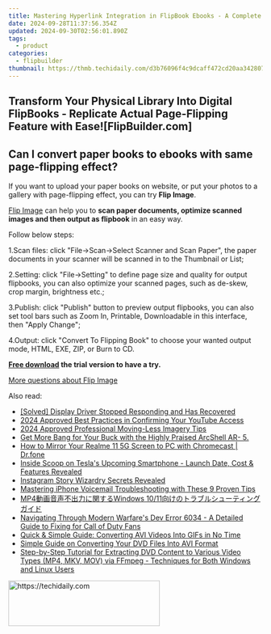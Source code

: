 ```yaml
---
title: Mastering Hyperlink Integration in FlipBook Ebooks - A Complete Guide
date: 2024-09-28T11:37:56.354Z
updated: 2024-09-30T02:56:01.890Z
tags:
  - product
categories:
  - flipbuilder
thumbnail: https://thmb.techidaily.com/d3b76096f4c9dcaff472cd20aa342807816191e8da2710c62b22806e55635c8b.jpg
---
```


## Transform Your Physical Library Into Digital FlipBooks - Replicate Actual Page-Flipping Feature with Ease![FlipBuilder.com]

## Can I convert paper books to ebooks with same page-flipping effect?

If you want to upload your paper books on website, or put your photos to a gallery with page-flipping effect, you can try **Flip Image**. 

[Flip Image](https://tools.techidaily.com/flipbuilder/products/) can help you to **scan paper documents, optimize scanned images and then output as flipbook** in an easy way.

Follow below steps:

1.Scan files: click "File->Scan->Select Scanner and Scan Paper", the paper documents in your scanner will be scanned in to the Thumbnail or List;

2.Setting: click "File->Setting" to define page size and quality for output flipbooks, you can also optimize your scanned pages, such as de-skew, crop margin, brightness etc.;

3.Publish: click "Publish" button to preview output flipbooks, you can also set tool bars such as Zoom In, Printable, Downloadable in this interface, then "Apply Change";

4.Output: click "Convert To Flipping Book" to choose your wanted output mode, HTML, EXE, ZIP, or Burn to CD.

**[Free download](https://tools.techidaily.com/flipbuilder/products/) the trial version to have a try.** 

[More questions about Flip Image](https://tools.techidaily.com/flipbuilder/products/)

<ins class="adsbygoogle"
     style="display:block"
     data-ad-format="autorelaxed"
     data-ad-client="ca-pub-7571918770474297"
     data-ad-slot="1223367746"></ins>

<ins class="adsbygoogle"
     style="display:block"
     data-ad-client="ca-pub-7571918770474297"
     data-ad-slot="8358498916"
     data-ad-format="auto"
     data-full-width-responsive="true"></ins>

<span class="atpl-alsoreadstyle">Also read:</span>
<div><ul>
<li><a href="https://win-howtos.techidaily.com/solved-display-driver-stopped-responding-and-has-recovered/"><u>[Solved] Display Driver Stopped Responding and Has Recovered</u></a></li>
<li><a href="https://youtube-videos.techidaily.com/2024-approved-best-practices-in-confirming-your-youtube-access/"><u>2024 Approved Best Practices in Confirming Your YouTube Access</u></a></li>
<li><a href="https://some-approaches.techidaily.com/2024-approved-professional-moving-less-imagery-tips/"><u>2024 Approved Professional Moving-Less Imagery Tips</u></a></li>
<li><a href="https://buynow-reviews.techidaily.com/get-more-bang-for-your-buck-with-the-highly-praised-arcshell-ar-5/"><u>Get More Bang for Your Buck with the Highly Praised ArcShell AR- 5.</u></a></li>
<li><a href="https://screen-mirror.techidaily.com/how-to-mirror-your-realme-11-5g-screen-to-pc-with-chromecast-drfone-by-drfone-android/"><u>How to Mirror Your Realme 11 5G Screen to PC with Chromecast | Dr.fone</u></a></li>
<li><a href="https://techtrends.techidaily.com/inside-scoop-on-teslas-upcoming-smartphone-launch-date-cost-and-features-revealed/"><u>Inside Scoop on Tesla's Upcoming Smartphone - Launch Date, Cost & Features Revealed</u></a></li>
<li><a href="https://instagram-videos.techidaily.com/instagram-story-wizardry-secrets-revealed/"><u>Instagram Story Wizardry Secrets Revealed</u></a></li>
<li><a href="https://fox-that.techidaily.com/mastering-iphone-voicemail-troubleshooting-with-these-9-proven-tips/"><u>Mastering iPhone Voicemail Troubleshooting with These 9 Proven Tips</u></a></li>
<li><a href="https://win-advanced.techidaily.com/mp4windows-1011/"><u>MP4動画音声不出力に関するWindows 10/11向けのトラブルシューティングガイド</u></a></li>
<li><a href="https://program-issues.techidaily.com/navigating-through-modern-warfares-dev-error-6034-a-detailed-guide-to-fixing-for-call-of-duty-fans/"><u>Navigating Through Modern Warfare's Dev Error 6034 - A Detailed Guide to Fixing for Call of Duty Fans</u></a></li>
<li><a href="https://win-advanced.techidaily.com/quick-and-simple-guide-converting-avi-videos-into-gifs-in-no-time/"><u>Quick & Simple Guide: Converting AVI Videos Into GIFs in No Time</u></a></li>
<li><a href="https://win-advanced.techidaily.com/simple-guide-on-converting-your-dvd-files-into-avi-format/"><u>Simple Guide on Converting Your DVD Files Into AVI Format</u></a></li>
<li><a href="https://win-advanced.techidaily.com/step-by-step-tutorial-for-extracting-dvd-content-to-various-video-types-mp4-mkv-mov-via-ffmpeg-techniques-for-both-windows-and-linux-users/"><u>Step-by-Step Tutorial for Extracting DVD Content to Various Video Types (MP4, MKV, MOV) via FFmpeg - Techniques for Both Windows and Linux Users</u></a></li>
</ul></div>

<!-- affiliate ads begin -->
<a href="https://aligracehair.sjv.io/c/5597632/2135399/19272" target="_top" id="2135399">
  <img src="//a.impactradius-go.com/display-ad/19272-2135399" border="0" alt="https://techidaily.com" width="300" height="90"/>
</a>
<img height="0" width="0" src="https://aligracehair.sjv.io/i/5597632/2135399/19272" style="position:absolute;visibility:hidden;" border="0" />
<!-- affiliate ads end -->

